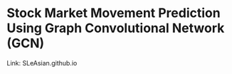 # Stock Market Movement Prediction Using Graph Convolutional Network (GCN)

Link: SLeAsian.github.io
